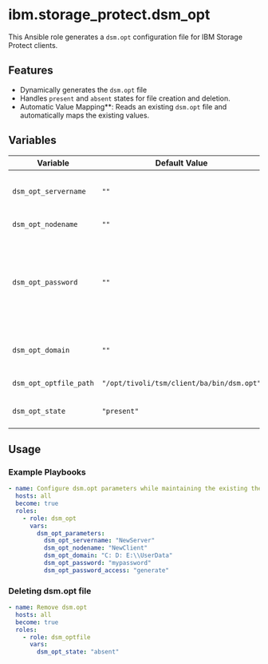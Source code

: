 # ibm.storage_protect.dsm_opt

This Ansible role generates a `dsm.opt` configuration file for IBM Storage Protect clients.

## Features
- Dynamically generates the `dsm.opt` file
- Handles `present` and `absent` states for file creation and deletion.
- Automatic Value Mapping**: Reads an existing `dsm.opt` file and automatically maps the existing values.

## Variables

| Variable              | Default Value   | Required | Description                                                                                                                                                                                                                                     |
|-----------------------|-----------------|----------|-------------------------------------------------------------------------------------------------------------------------------------------------------------------------------------------------------------------------------------------------|
| `dsm_opt_servername`          | `""`           | No       | Server name defined in dsm.sys                                                                                                                                                                                                                  |
| `dsm_opt_nodename`            | `""`           | No       | Node name of the client                                                                                                                                                                                                                         |
| `dsm_opt_password`            | `""`           | No       | Specifies the password you use to log on to the IBM Storage Protect server.                                                                                                                                                                     |
| `dsm_opt_domain`              | `""`             | No       | Directories or file systems to back up                                                                                                                                                                                                          |
| `dsm_opt_optfile_path`        | `"/opt/tivoli/tsm/client/ba/bin/dsm.opt"` | No       | Path for the dsm.opt file                                                                                                                                                                                                                       |
| `dsm_opt_state`               | `"present"`    | No       | Ensure file is present or absent                                                                                                                                                                                                                |


## Usage

### Example Playbooks
```yaml
- name: Configure dsm.opt parameters while maintaining the existing the parameters
  hosts: all
  become: true
  roles:
    - role: dsm_opt
      vars:
        dsm_opt_parameters:
          dsm_opt_servername: "NewServer"
          dsm_opt_nodename: "NewClient"
          dsm_opt_domain: "C: D: E:\\UserData"
          dsm_opt_password: "mypassword"
          dsm_opt_password_access: "generate"
```

### Deleting dsm.opt file
```yaml
- name: Remove dsm.opt
  hosts: all
  become: true
  roles:
    - role: dsm_optfile
      vars:
        dsm_opt_state: "absent"
```
